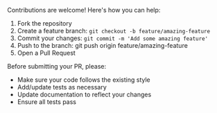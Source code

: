 Contributions are welcome! Here's how you can help:

1. Fork the repository
2. Create a feature branch: `git checkout -b feature/amazing-feature`
3. Commit your changes: `git commit -m 'Add some amazing feature'`
4. Push to the branch: git push origin feature/amazing-feature
5. Open a Pull Request

Before submitting your PR, please:

- Make sure your code follows the existing style
- Add/update tests as necessary
- Update documentation to reflect your changes
- Ensure all tests pass
